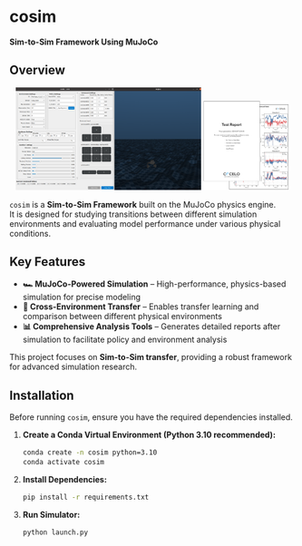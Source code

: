 # cosim
**Sim-to-Sim Framework Using MuJoCo**  

## Overview  
<p align="center">
  <img src="docs/img/main_ui_img.png" alt="Main UI" width="65%">
  <img src="docs/img/report_sample_img.png" alt="Report Sample" width="30%">
</p>

`cosim` is a **Sim-to-Sim Framework** built on the MuJoCo physics engine.  
It is designed for studying transitions between different simulation environments and evaluating model performance under various physical conditions.  

## Key Features  
- **🏎 MuJoCo-Powered Simulation** – High-performance, physics-based simulation for precise modeling  
- **🔄 Cross-Environment Transfer** – Enables transfer learning and comparison between different physical environments  
- **📊 Comprehensive Analysis Tools** – Generates detailed reports after simulation to facilitate policy and environment analysis  

This project focuses on **Sim-to-Sim transfer**, providing a robust framework for advanced simulation research.

## Installation  
Before running `cosim`, ensure you have the required dependencies installed.

1. **Create a Conda Virtual Environment (Python 3.10 recommended):**  
   ```sh
   conda create -n cosim python=3.10
   conda activate cosim

2. **Install Dependencies:** 
   ```sh
   pip install -r requirements.txt

2. **Run Simulator:** 
   ```sh
   python launch.py

